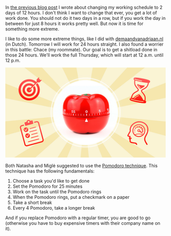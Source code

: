 ---
---

In [the previous blog post](https://laspalmas.adriaan.io/work-24-hours-in-two-days) I wrote about changing my working schedule to 2 days of 12 hours. I don't think I want to change that ever, you get a lot of work done. You should not do it two days in a row, but if you work the day in between for just 8 hours it works pretty well. But now it is time for something more extreme.

I like to do some more extreme things, like I did with [demaandvanadriaan.nl](https://demaandvanadriaan.nl/) (in Dutch). Tomorrow I will work for 24 hours straight. I also found a worrier in this battle: Chace (my roommate). Our goal is to get a shitload done in those 24 hours. We'll work the full Thursday, which will start at 12 a.m. until 12 p.m.

![](/images/posts/work-24-hours-straight/pomodoro.jpg)

Both Natasha and Miglė suggested to use the [Pomodoro technique](http://pomodorotechnique.com/). This technique has the following fundamentals:

1. Choose a task you'd like to get done
2. Set the Pomodoro for 25 minutes
3. Work on the task until the Pomodoro rings
4. When the Pomodoro rings, put a checkmark on a paper
5. Take a short break
6. Every 4 Pomodoro, take a longer break

And if you replace Pomodoro with a regular timer, you are good to go (otherwise you have to buy expensive timers with their company name on it).
